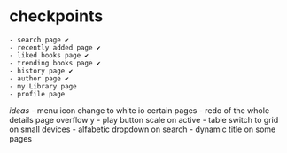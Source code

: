 
# checkpoints
    - search page ✔
    - recently added page ✔
    - liked books page ✔
    - trending books page ✔
    - history page ✔
    - author page ✔
    - my Library page 
    - profile page 

*ideas*
    - menu icon change to white io certain pages
    - redo of the whole details page overflow y
    - play button scale on active
    - table switch to grid on small devices
    - alfabetic dropdown on search
    - dynamic title on some pages
